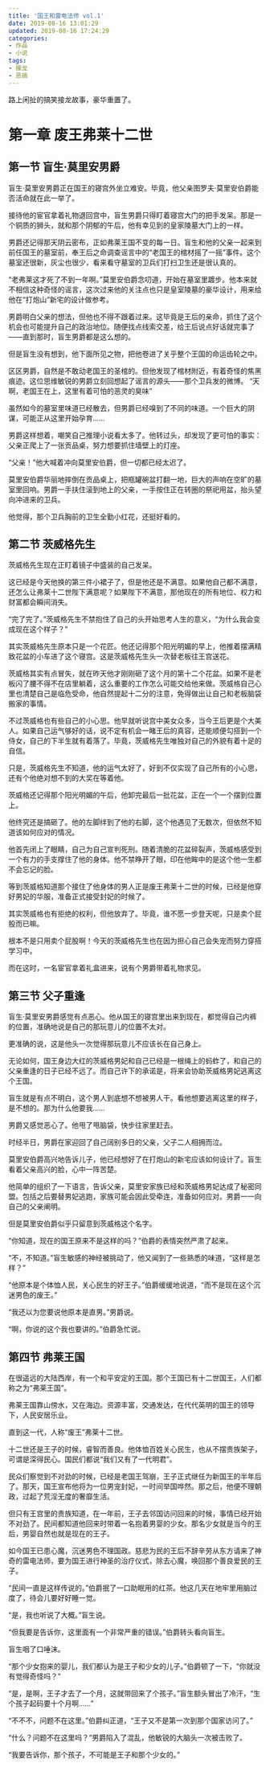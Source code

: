 ```yaml
---
title: '国王和雷电法师 vol.1'
date: 2019-08-16 13:01:29
updated: 2019-08-16 17:24:29
categories:
- 作品
- 小说
tags:
- 接龙
- 恶搞
---
```


路上闲扯的搞笑接龙故事，豪华重置了。

# 第一章 废王弗莱十二世
## 第一节 盲生·莫里安男爵

盲生·莫里安男爵正在国王的寝宫外坐立难安。毕竟，他父亲图罗夫·莫里安伯爵能否活命就在此一举了。

接待他的宦官拿着礼物退回宫中，盲生男爵只得盯着寝宫大门的把手发呆。那是一个铜质的狮头，就和那个阴郁的午后，他有幸见到的皇家陵墓大门上的一样。

男爵还记得那天阴云密布，正如弗莱王国不变的每一日。盲生和他的父亲一起来到前任国王的墓室前，奉王后之命调查谣言中的“老国王的棺材摇了一摇”事件。这个墓室还很新，灰尘也很少，看来看守墓室的卫兵们打扫卫生还是很认真的。

“老弗莱这才死了不到一年啊。”莫里安伯爵念叨道，开始在墓室里踱步。他本来就不相信这种奇怪的谣言，这次过来他的关注点也只是皇室陵墓的豪华设计，用来给他在“打炮山”新宅的设计做参考。

男爵明白父亲的想法，但他也不得不跟着过来。这毕竟是王后的亲命，抓住了这个机会也可能提升自己的政治地位。随便找点线索交差，给王后说点好话就完事了——直到那时，盲生男爵都是这么想的。

但是盲生没有想到，他下面所见之物，把他卷进了关乎整个王国的命运齿轮之中。

<!--more-->

区区男爵，自然是不敢动老国王的圣棺的。但他发现了棺材附近，有着奇怪的焦黑痕迹。这位思维敏锐的男爵立刻回想起了谣言的源头——那个卫兵发的微博。
“天啊，老国王在上，这里有着可怕的恶灵的臭味”

虽然如今的墓室里味道已经散去，但男爵已经嗅到了不同的味道。一个巨大的阴谋，可能正从这里开始孕育……

男爵这样想着，嘲笑自己推理小说看太多了。他转过头，却发现了更可怕的事实：父亲正爬上了一张贡品桌，努力想要抓住墙壁上的灯座。

“父亲！”他大喊着冲向莫里安伯爵，但一切都已经太迟了。

莫里安伯爵华丽地摔倒在贡品桌上，把瓶罐碗盆打翻一地，巨大的声响在空旷的墓室里回响。男爵一手扶住滚到地上的父亲，一手按住正在转圈的祭祀用盆，抬头望向冲进来的卫兵。

他觉得，那个卫兵胸前的卫生全勤小红花，还挺好看的。

## 第二节 茨威格先生

茨威格先生现在正盯着镜子中盛装的自己发呆。

这已经是今天他换的第三件小裙子了，但是他还是不满意。如果他自己都不满意，还怎么让弗莱十二世陛下满意呢？如果陛下不满意，那他现在的所有地位、权力和财富都会瞬间消失。

“完了完了。”茨威格先生不禁抱住了自己的头开始思考人生的意义，“为什么我会变成现在这个样子？”

其实茨威格先生原本只是一个花匠。他还记得那个阳光明媚的早上，他推着摆满精致花盆的小车进了这个寝宫。这是茨威格先生头一次替老板往王宫送花。

茨威格其实有点冒失，就在昨天他才刚刚砸了这个月的第十二个花盆。如果不是老板闪了腰不得不在店里躺着，这么重要的工作怎么可能交给他来做。茨威格自己心里也清楚自己是临危受命，他自然提起十二分的注意，免得做出让自己和老板脑袋搬家的事情。

不过茨威格也有些自己的小心思。他早就听说宫中美女众多，当今王后更是个大美人。如果自己运气够好的话，说不定有机会一睹王后的真容，还能顺便勾搭到一个侍女，自己的下半生就有着落了。毕竟，茨威格先生唯独对自己的外貌有着十足的自信。

只是，茨威格先生不知道，他的运气太好了，好到不仅实现了自己所有的小心思，还有个他绝对想不到的大奖在等着他。

茨威格还记得那个阳光明媚的午后，他卸完最后一批花盆，正在一个一个摆到位置上。

他终究还是搞砸了。他的左脚绊到了他的右脚，这个他遇见了无数次，但依然不知道该如何应对的情况。

他首先闭上了眼睛，自己为自己宣判死刑。随着清脆的花盆碎裂声，茨威格感受到一个有力的手支撑住了他的身体。他不禁睁开了眼，印在他眸中的是这个他一生都不会忘记的脸。

等到茨威格知道那个接住了他身体的男人正是废王弗莱十二世的时候，已经是他穿好男妃的华服，准备正式接受封妃的时候了。

其实茨威格也有拒绝的权利，但他放弃了。毕竟，谁不愿一步登天呢，只是卖个屁股而已嘛。

根本不是只用卖个屁股啊！今天的茨威格先生也在因为担心自己会失宠而努力穿搭学习中。

而在这时，一名宦官拿着礼盒进来，说有个男爵带着礼物求见。

## 第三节 父子重逢

盲生·莫里安男爵感觉有点恶心。他从国王的寝宫里出来到现在，都觉得自己内裤的位置，准确地说是自己的那玩意儿的位置不太对。

更准确的说，这是他头一次觉得那玩意儿不应该长在自己身上。

无论如何，国王身边大红的茨威格男妃和自己已经是一根绳上的蚂蚱了，和自己的父亲重逢的日子已经不远了。而自己许下的承诺是，将来会协助茨威格男妃逃离这个王国。

盲生就是有点不明白，这个男人到底想不想被男人干。看他想要逃离这里的样子，是不想的。那为什么他要我……

男爵又感觉恶心了。他甩了甩脑袋，快步往家里赶去。

时经半日，男爵在家迎回了自己阔别多日的父亲，父子二人相拥而泣。

莫里安伯爵高兴地告诉儿子，他已经想好了在打炮山的新宅应该如何设计了。盲生看着父亲高兴的脸，心中一阵苦楚。

他简单的组织了一下语言，告诉父亲，莫里安家族已经和茨威格男妃达成了秘密同盟。包括之后要替男妃逃跑，家族可能会因此受牵连，准备如何应对。男爵一一向自己的父亲阐明。

但是莫里安伯爵似乎只留意到茨威格这个名字。

“你知道，现在的国王原来不是这样的吗？”伯爵的表情突然严肃了起来。

“不，不知道。”盲生敏感的神经被挑动了，他又闻到了一些熟悉的味道，“这样是怎样？”

“他原本是个体恤人民，关心民生的好王子。”伯爵缓缓地说道，“而不是现在这个沉迷男色的废王。”

“我还以为您要说他原本是直男。”男爵说。

“啊，你说的这个我也要讲的。”伯爵急忙说。

## 第四节 弗莱王国

在很遥远的大陆西岸，有一个和平安定的王国。那个王国已有十二世国王，人们都称之为“弗莱王国”。

弗莱王国靠山傍水，又在海边。资源丰富，交通发达，在代代英明的国王的领导下，人民安居乐业。

直到这一代，人称“废王”弗莱十二世。

十二世还是王子的时候，睿智而善良。他体恤百姓关心民生，也从不摆贵族架子，可谓是深得民心。国民们都说“我们又有了一代明君”。

民众们察觉到不对劲的时候，已经是老国王驾崩，王子正式继任为新国王的半年后了。那天，国王宣布他将为一位男宠封妃，一时间举国哗然。那之后，他便不理朝政，过起了荒淫无度的奢靡生活。

但只有王宫里的贵族知道，在一年前，王子去邻国访问回来的时候，事情已经开始不对劲了。民间都知道他回来时带着一名抱着男婴的少女。那名少女就是当今的王后，男婴自然也就是现在的王子。

如今国王已患心魔，沉迷男色不理国政。慈悲为民的王后不辞辛劳从东方请来了神奇的雷电法师，要为国王进行神圣的治疗仪式，除去心魔，唤回那个善良爱民的王子。

“民间一直是这样传说的。”伯爵抿了一口助眠用的红茶。他这几天在地牢里用脑过度了，待会儿要好好睡一觉。

“是，我也听说了大概。”盲生说。

“但我要是告诉你，这里面有一个非常严重的错误。”伯爵转头看向盲生。

盲生咽了口唾沫。

“那个少女抱来的婴儿，我们都认为是王子和少女的儿子。”伯爵顿了一下，“你就没有觉得奇怪吗？”

“是，是啊，王子才去了一个月，这就带回来了个孩子。”盲生额头冒出了冷汗，“生个孩子起码要十个月啊……”

“不不不，问题不在这里。”伯爵纠正道，“王子又不是第一次到那个国家访问了。”

“什么？问题不在这里吗？”男爵陷入了混乱，他敏锐的大脑头一次被击败了。

“我要告诉你，那个孩子，不可能是王子和那个少女的。”

